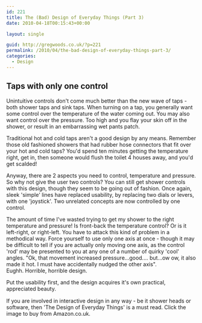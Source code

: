 ```yaml
---
id: 221
title: The (Bad) Design of Everyday Things (Part 3)
date: 2010-04-18T00:15:43+00:00

layout: single

guid: http://gregwoods.co.uk/?p=221
permalink: /2010/04/the-bad-design-of-everyday-things-part-3/
categories:
  - Design
---
```

## Taps with only one control

Unintuitive controls don't come much better than the new wave of taps - both shower taps and sink taps. When turning on a tap, you generally want some control over the temperature of the water coming out. You may also want control over the pressure. Too high and you flay your skin off in the shower, or result in an embarrassing wet pants patch. 

Traditional hot and cold taps aren't a good design by any means. Remember those old fashioned showers that had rubber hose connectors that fit over your hot and cold taps? You'd spend ten minutes getting the temperature right, get in, then someone would flush the toilet 4 houses away, and you'd get scalded! 

Anyway, there are 2 aspects you need to control, temperature and pressure. So why not give the user two controls? You can still get shower controls with this design, though they seem to be going out of fashion. Once again, sleek 'simple' lines have replaced usability, by replacing two dials or levers, with one 'joystick'. Two unrelated concepts are now controlled by one control. 

The amount of time I've wasted trying to get my shower to the right temperature and pressure! Is front-back the temperature control? Or is it left-right, or right-left. You have to attack this kind of problem in a methodical way. Force yourself to use only one axis at once - though it may be difficult to tell if you are actually only moving one axis, as the control 'rod' may be presented to you at any one of a number of quirky 'cool' angles. "Ok, that movement increased pressure...good.... but...ow ow, it also made it hot. I must have accidentally nudged the other axis".  
Eughh. Horrible, horrible design.  

Put the usability first, and the design acquires it's own practical, appreciated beauty.

<a style="float: left; padding-right: 1.0em;" href="http://www.amazon.co.uk/gp/product/0465067107?ie=UTF8&tag=thscagrtoyo-21&linkCode=as2&camp=1634&creative=19450&creativeASIN=0465067107"><img src="{{ site.url }}{{ site.baseurl }}/assets/2010/04/41qlmVH9jPL._SL160_.jpg" alt="" border="0" /></a><img style="border: none !important; margin: 0px !important;" src="http://www.assoc-amazon.co.uk/e/ir?t=thscagrtoyo-21&l=as2&o=2&a=0465067107" alt="" width="1" height="1" border="0" />  
If you are involved in interactive design in any way - be it shower heads or software, then 'The Design of Everyday Things' is a must read. Click the image to buy from Amazon.co.uk.